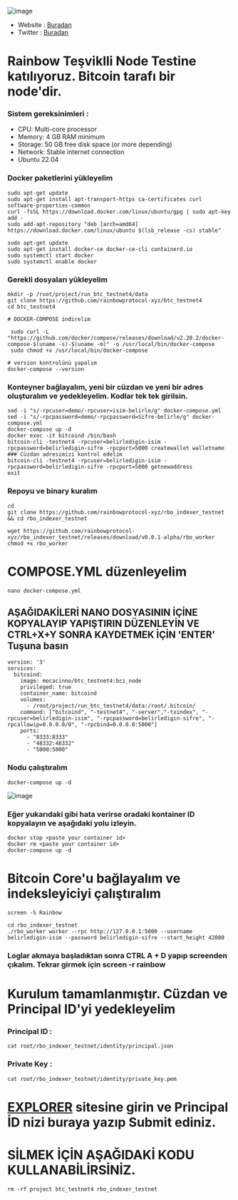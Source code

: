 ![image](https://github.com/user-attachments/assets/98a5336f-4c80-49d0-8b0a-9008b0a9dd22)

- Website : [Buradan](https://docs.rainbowprotocol.xyz/)
- Twitter : [Buradan](https://x.com/rbo_protocol)

# Rainbow Teşviklli Node Testine katılıyoruz. Bitcoin tarafı bir node'dir. 

### Sistem gereksinimleri : 
- CPU: Multi-core processor
- Memory: 4 GB RAM minimum
- Storage: 50 GB free disk space (or more depending)
- Network: Stable internet connection
- Ubuntu 22.04 

### Docker paketlerini yükleyelim
```console
sudo apt-get update
sudo apt-get install apt-transport-https ca-certificates curl software-properties-common
curl -fsSL https://download.docker.com/linux/ubuntu/gpg | sudo apt-key add -
sudo add-apt-repository "deb [arch=amd64] https://download.docker.com/linux/ubuntu $(lsb_release -cs) stable"

sudo apt-get update
sudo apt-get install docker-ce docker-ce-cli containerd.io
sudo systemctl start docker
sudo systemctl enable docker
```

### Gerekli dosyaları yükleyelim
```console
mkdir -p /root/project/run_btc_testnet4/data
git clone https://github.com/rainbowprotocol-xyz/btc_testnet4
cd btc_testnet4

# DOCKER-COMPOSE indirelim

 sudo curl -L "https://github.com/docker/compose/releases/download/v2.20.2/docker-compose-$(uname -s)-$(uname -m)" -o /usr/local/bin/docker-compose
 sudo chmod +x /usr/local/bin/docker-compose

# version kontrolünü yapalım
docker-compose --version
```
### Konteyner bağlayalım, yeni bir cüzdan ve yeni bir adres oluşturalım ve yedekleyelim. Kodlar tek tek girilsin.
```console
sed -i "s/-rpcuser=demo/-rpcuser=isim-belirle/g" docker-compose.yml
sed -i "s/-rpcpassword=demo/-rpcpassword=Sifre-belirle/g" docker-compose.yml
docker-compose up -d
docker exec -it bitcoind /bin/bash
bitcoin-cli -testnet4 -rpcuser=belirledigin-isim -rpcpassword=belirledigin-sifre -rpcport=5000 createwallet walletname
### Cüzdan adresimizi kontrol edelim
bitcoin-cli -testnet4 -rpcuser=belirledigin-isim -rpcpassword=belirledigin-sifre -rpcport=5000 getnewaddress
exit
```
### Repoyu ve binary kuralım
```console
cd
git clone https://github.com/rainbowprotocol-xyz/rbo_indexer_testnet && cd rbo_indexer_testnet

wget https://github.com/rainbowprotocol-xyz/rbo_indexer_testnet/releases/download/v0.0.1-alpha/rbo_worker
chmod +x rbo_worker
```
# COMPOSE.YML düzenleyelim
```console
nano docker-compose.yml
```
## AŞAĞIDAKİLERİ NANO DOSYASININ İÇİNE KOPYALAYIP YAPIŞTIRIN DÜZENLEYİN VE CTRL+X+Y SONRA KAYDETMEK İÇİN 'ENTER' Tuşuna basın
```console
version: '3'
services:
  bitcoind:
    image: mocacinno/btc_testnet4:bci_node
    privileged: true
    container_name: bitcoind
    volumes:
      - /root/project/run_btc_testnet4/data:/root/.bitcoin/
    command: ["bitcoind", "-testnet4", "-server","-txindex", "-rpcuser=belirledigin-isim", "-rpcpassword=belirledigin-sifre", "-rpcallowip=0.0.0.0/0", "-rpcbind=0.0.0.0:5000"]
    ports:
      - "8333:8333"
      - "48332:48332"
      - "5000:5000"
```
### Nodu çalıştıralım
```console
docker-compose up -d
```

![image](https://github.com/user-attachments/assets/24464fd1-e84e-473b-8da8-897b5fb87ef4)
### Eğer yukarıdaki gibi hata verirse oradaki kontainer ID kopyalayın ve aşağıdaki yolu izleyin.
```console
docker stop <paste your container id>
docker rm <paste your container id>
docker-compose up -d
```

# Bitcoin Core'u bağlayalım ve indeksleyiciyi çalıştıralım
```console
screen -S Rainbow
```
```console
cd rbo_indexer_testnet
./rbo_worker worker --rpc http://127.0.0.1:5000 --username belirledigin-isim --password belirledigin-sifre --start_height 42000
```
### Loglar akmaya başladıktan sonra CTRL A + D yapıp screenden çıkalım. Tekrar girmek için screen -r rainbow

# Kurulum tamamlanmıştır. Cüzdan ve Principal ID'yi yedekleyelim
### Principal ID : 
```console
cat root/rbo_indexer_testnet/identity/principal.json
```
### Private Key : 
```console
cat root/rbo_indexer_testnet/identity/private_key.pem
```

# [EXPLORER](https://testnet.rainbowprotocol.xyz/explorer) sitesine girin ve Principal İD nizi buraya yazıp Submit ediniz.

# SİLMEK İÇİN AŞAĞIDAKİ KODU KULLANABİLİRSİNİZ.
```console
rm -rf project btc_testnet4 rbo_indexer_testnet
```
